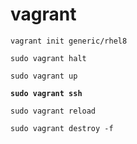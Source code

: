# vagrant

```vagrant init generic/rhel8```


```sudo vagrant halt```

```sudo vagrant up```

**```sudo vagrant ssh```**

```sudo vagrant reload```

```sudo vagrant destroy -f```


